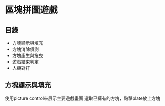 # 區塊拼圖遊戲

## 目錄
- 方塊顯示與填充
- 方塊消除偵測
- 方塊產生與拖曳
- 遊戲結束判定
- 人機對打

## 方塊顯示與填充
使用picture control來展示主要遊戲畫面
選取已擁有的方塊，點擊plate放上方塊